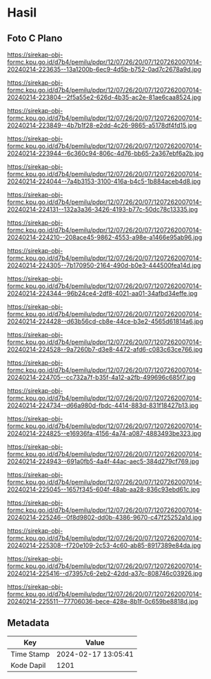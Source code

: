 # Hasil

## Foto C Plano

https://sirekap-obj-formc.kpu.go.id/d7b4/pemilu/pdpr/12/07/26/20/07/1207262007014-20240214-223635--13a1200b-6ec9-4d5b-b752-0ad7c2678a9d.jpg

https://sirekap-obj-formc.kpu.go.id/d7b4/pemilu/pdpr/12/07/26/20/07/1207262007014-20240214-223804--2f5a55e2-626d-4b35-ac2e-81ae6caa8524.jpg

https://sirekap-obj-formc.kpu.go.id/d7b4/pemilu/pdpr/12/07/26/20/07/1207262007014-20240214-223849--4b7b1f28-e2dd-4c26-9865-a5178df4fd15.jpg

https://sirekap-obj-formc.kpu.go.id/d7b4/pemilu/pdpr/12/07/26/20/07/1207262007014-20240214-223944--6c360c94-806c-4d76-bb65-2a367ebf6a2b.jpg

https://sirekap-obj-formc.kpu.go.id/d7b4/pemilu/pdpr/12/07/26/20/07/1207262007014-20240214-224044--7a4b3153-3100-416a-b4c5-1b884aceb4d8.jpg

https://sirekap-obj-formc.kpu.go.id/d7b4/pemilu/pdpr/12/07/26/20/07/1207262007014-20240214-224131--132a3a36-3426-4193-b77c-50dc78c13335.jpg

https://sirekap-obj-formc.kpu.go.id/d7b4/pemilu/pdpr/12/07/26/20/07/1207262007014-20240214-224210--208ace45-9862-4553-a98e-a1466e95ab96.jpg

https://sirekap-obj-formc.kpu.go.id/d7b4/pemilu/pdpr/12/07/26/20/07/1207262007014-20240214-224305--7b170950-2164-490d-b0e3-444500fea14d.jpg

https://sirekap-obj-formc.kpu.go.id/d7b4/pemilu/pdpr/12/07/26/20/07/1207262007014-20240214-224344--96b24ce4-2df8-4021-aa01-34afbd34effe.jpg

https://sirekap-obj-formc.kpu.go.id/d7b4/pemilu/pdpr/12/07/26/20/07/1207262007014-20240214-224428--d63b56cd-cb8e-44ce-b3e2-4565d61814a6.jpg

https://sirekap-obj-formc.kpu.go.id/d7b4/pemilu/pdpr/12/07/26/20/07/1207262007014-20240214-224528--9a7260b7-d3e8-4472-afd6-c083c63ce766.jpg

https://sirekap-obj-formc.kpu.go.id/d7b4/pemilu/pdpr/12/07/26/20/07/1207262007014-20240214-224705--cc732a7f-b35f-4a12-a2fb-499696c685f7.jpg

https://sirekap-obj-formc.kpu.go.id/d7b4/pemilu/pdpr/12/07/26/20/07/1207262007014-20240214-224734--d66a980d-fbdc-4414-883d-831f18427b13.jpg

https://sirekap-obj-formc.kpu.go.id/d7b4/pemilu/pdpr/12/07/26/20/07/1207262007014-20240214-224825--e16936fa-4156-4a74-a087-4883493be323.jpg

https://sirekap-obj-formc.kpu.go.id/d7b4/pemilu/pdpr/12/07/26/20/07/1207262007014-20240214-224943--691a0fb5-4a4f-44ac-aec5-384d279cf769.jpg

https://sirekap-obj-formc.kpu.go.id/d7b4/pemilu/pdpr/12/07/26/20/07/1207262007014-20240214-225045--1657f345-604f-48ab-aa28-836c93ebd61c.jpg

https://sirekap-obj-formc.kpu.go.id/d7b4/pemilu/pdpr/12/07/26/20/07/1207262007014-20240214-225246--0f8d9802-dd0b-4386-9670-c47f25252a1d.jpg

https://sirekap-obj-formc.kpu.go.id/d7b4/pemilu/pdpr/12/07/26/20/07/1207262007014-20240214-225308--f720e109-2c53-4c60-ab85-8917389e84da.jpg

https://sirekap-obj-formc.kpu.go.id/d7b4/pemilu/pdpr/12/07/26/20/07/1207262007014-20240214-225416--d73957c6-2eb2-42dd-a37c-808746c03926.jpg

https://sirekap-obj-formc.kpu.go.id/d7b4/pemilu/pdpr/12/07/26/20/07/1207262007014-20240214-225511--77706036-bece-428e-8b1f-0c659be8818d.jpg


## Metadata

| Key        | Value               |
| ---------- | ------------------- |
| Time Stamp | 2024-02-17 13:05:41 |
| Kode Dapil | 1201                |



